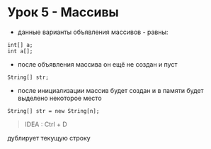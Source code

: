 # Урок 5 - Массивы

- данные варианты объявления массивов - равны:

```
int[] a;
int a[];
```

- после объявления массива он ещё не создан и пуст

```
String[] str;   
```

- после инициализации массив будет создан и в памяти будет выделено некоторое место

```
String[] str = new String[n];
```

> IDEA : Ctrl + D

дублирует текущую строку

